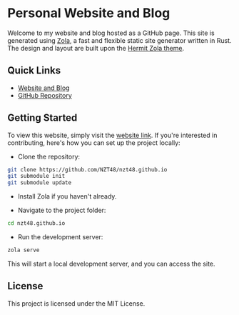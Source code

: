 # Personal Website and Blog

Welcome to my website and blog hosted as a GitHub page. This site is generated using [Zola](https://www.getzola.org/), a fast and flexible static site generator written in Rust. The design and layout are built upon the [Hermit Zola theme](https://github.com/VersBinarii/hermit_zola).

## Quick Links

- [Website and Blog](https://nzt48.github.io/)
- [GitHub Repository](https://github.com/NZT48/nzt48.github.io)

## Getting Started

To view this website, simply visit the [website link](https://nzt48.github.io/). If you're interested in contributing, here's how you can set up the project locally:

- Clone the repository:

```bash
git clone https://github.com/NZT48/nzt48.github.io
git submodule init
git submodule update
```

- Install Zola if you haven't already.

- Navigate to the project folder:

```bash
cd nzt48.github.io
```

- Run the development server:

```bash
zola serve
```

This will start a local development server, and you can access the site.

## License

This project is licensed under the MIT License.
